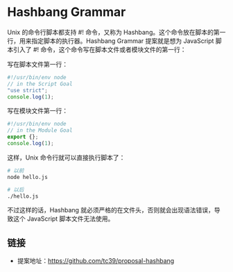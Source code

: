 # Hashbang Grammar

Unix 的命令行脚本都支持 #! 命令，又称为 Hashbang。这个命令放在脚本的第一行，用来指定脚本的执行器。Hashbang Grammar 提案就是想为 JavaScript 脚本引入了 #! 命令，这个命令写在脚本文件或者模块文件的第一行：

写在脚本文件第一行：

```js
#!/usr/bin/env node
// in the Script Goal
"use strict";
console.log(1);
```

写在模块文件第一行：

```js
#!/usr/bin/env node
// in the Module Goal
export {};
console.log(1);
```

这样，Unix 命令行就可以直接执行脚本了：

```bash
# 以前
node hello.js

# 以后
./hello.js
```

不过这样的话，Hashbang 就必须严格的在文件头，否则就会出现语法错误，导致这个 JavaScript 脚本文件无法使用。

## 链接

- 提案地址：https://github.com/tc39/proposal-hashbang
